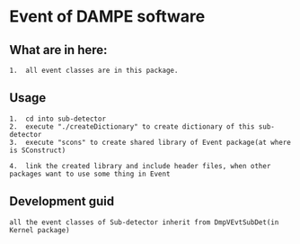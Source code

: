 
#   Event of DAMPE software

##  What are in here:
    1.  all event classes are in this package.

##  Usage
    1.  cd into sub-detector
    2.  execute "./createDictionary" to create dictionary of this sub-detector
    3.  execute "scons" to create shared library of Event package(at where is SConstruct)

    4.  link the created library and include header files, when other packages want to use some thing in Event

##  Development guid

    all the event classes of Sub-detector inherit from DmpVEvtSubDet(in Kernel package)

